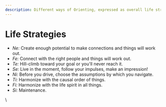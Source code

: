 ```yaml
---
description: Different ways of Orienting, expressed as overall life strategies
---
```


# Life Strategies

* _Ne:_ Create enough potential to make connections and things will work out.
* _Fe:_ Connect with the right people and things will work out.
* _Te:_ Hill-climb toward your goal or you'll never reach it.
* _Se:_ Live in the moment, follow your impulses, make an impression!
* _Ni:_ Before you drive, choose the assumptions by which you navigate.
* _Ti:_ Harmonize with the causal order of things.
* _Fi:_ Harmonize with the life spirit in all things.
* _Si:_ Maintenance.

\
